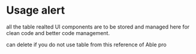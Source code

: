 # Usage alert

all the table realted UI components are to be stored and managed here for clean code and better code management.

can delete if you do not use table from this reference of Able pro

